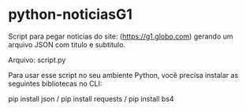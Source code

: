 # python-noticiasG1
Script para pegar noticias do site: (https://g1.globo.com) gerando um arquivo JSON com titulo e subtitulo.

Arquivo: script.py

Para usar esse script no seu ambiente Python, você precisa instalar as seguintes bibliotecas no CLI:

pip install json /
pip install requests /
pip install bs4 




 
